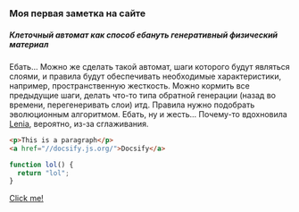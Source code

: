 ### Моя первая заметка на сайте
##### Клеточный автомат как способ ебануть генеративный физический материал
Ебать... Можно же сделать такой автомат, шаги которого будут являться слоями, и правила будут обеспечивать необходимые характеристики, например, пространственную жесткость. Можно кормить все предыдущие шаги, делать что-то типа обратной генерации (назад во времени, перегенеривать слои) итд. 
Правила нужно подобрать эволюционным алгоритмом. 
Ебать, ну и жесть...
Почему-то вдохновила [Lenia](https://www.youtube.com/watch?v=6kiBYjvyojQ&list=PLxls5YhYdJ0xYabkHAP63cMhPq2mJVSe-&index=1), вероятно, из-за сглаживания.



```html 
<p>This is a paragraph</p> 
<a href="//docsify.js.org/">Docsify</a> 
```

```js
function lol() {
  return "lol";
}
```
<script type="module">

	import * as THREE from 'three';

	import * as GeometryUtils from 'three/addons/utils/GeometryUtils.js';

	let mouseX = 0, mouseY = 0;

	let windowHalfX = window.innerWidth / 2;
	let windowHalfY = window.innerHeight / 2;

	let camera, scene, renderer;

	init();
	animate();

	function init() {

		camera = new THREE.PerspectiveCamera( 33, window.innerWidth / window.innerHeight, 1, 10000 );
		camera.position.z = 1000;

		scene = new THREE.Scene();

		renderer = new THREE.WebGLRenderer( { antialias: true } );
		renderer.setPixelRatio( window.devicePixelRatio );
		renderer.setSize( window.innerWidth, window.innerHeight );
		document.body.appendChild( renderer.domElement );

		//

		const hilbertPoints = GeometryUtils.hilbert3D( new THREE.Vector3( 0, 0, 0 ), 200.0, 1, 0, 1, 2, 3, 4, 5, 6, 7 );

		const geometry1 = new THREE.BufferGeometry();
		const geometry2 = new THREE.BufferGeometry();
		const geometry3 = new THREE.BufferGeometry();

		const subdivisions = 6;

		let vertices = [];
		let colors1 = [];
		let colors2 = [];
		let colors3 = [];

		const point = new THREE.Vector3();
		const color = new THREE.Color();

		const spline = new THREE.CatmullRomCurve3( hilbertPoints );

		for ( let i = 0; i < hilbertPoints.length * subdivisions; i ++ ) {

			const t = i / ( hilbertPoints.length * subdivisions );
			spline.getPoint( t, point );

			vertices.push( point.x, point.y, point.z );

			color.setHSL( 0.6, 1.0, Math.max( 0, - point.x / 200 ) + 0.5, THREE.SRGBColorSpace );
			colors1.push( color.r, color.g, color.b );

			color.setHSL( 0.9, 1.0, Math.max( 0, - point.y / 200 ) + 0.5, THREE.SRGBColorSpace );
			colors2.push( color.r, color.g, color.b );

			color.setHSL( i / ( hilbertPoints.length * subdivisions ), 1.0, 0.5, THREE.SRGBColorSpace );
			colors3.push( color.r, color.g, color.b );

		}

		geometry1.setAttribute( 'position', new THREE.Float32BufferAttribute( vertices, 3 ) );
		geometry2.setAttribute( 'position', new THREE.Float32BufferAttribute( vertices, 3 ) );
		geometry3.setAttribute( 'position', new THREE.Float32BufferAttribute( vertices, 3 ) );

		geometry1.setAttribute( 'color', new THREE.Float32BufferAttribute( colors1, 3 ) );
		geometry2.setAttribute( 'color', new THREE.Float32BufferAttribute( colors2, 3 ) );
		geometry3.setAttribute( 'color', new THREE.Float32BufferAttribute( colors3, 3 ) );

		//

		const geometry4 = new THREE.BufferGeometry();
		const geometry5 = new THREE.BufferGeometry();
		const geometry6 = new THREE.BufferGeometry();

		vertices = [];
		colors1 = [];
		colors2 = [];
		colors3 = [];

		for ( let i = 0; i < hilbertPoints.length; i ++ ) {

			const point = hilbertPoints[ i ];

			vertices.push( point.x, point.y, point.z );

			color.setHSL( 0.6, 1.0, Math.max( 0, ( 200 - hilbertPoints[ i ].x ) / 400 ) * 0.5 + 0.5, THREE.SRGBColorSpace );
			colors1.push( color.r, color.g, color.b );

			color.setHSL( 0.3, 1.0, Math.max( 0, ( 200 + hilbertPoints[ i ].x ) / 400 ) * 0.5, THREE.SRGBColorSpace );
			colors2.push( color.r, color.g, color.b );

			color.setHSL( i / hilbertPoints.length, 1.0, 0.5, THREE.SRGBColorSpace );
			colors3.push( color.r, color.g, color.b );

		}

		geometry4.setAttribute( 'position', new THREE.Float32BufferAttribute( vertices, 3 ) );
		geometry5.setAttribute( 'position', new THREE.Float32BufferAttribute( vertices, 3 ) );
		geometry6.setAttribute( 'position', new THREE.Float32BufferAttribute( vertices, 3 ) );

		geometry4.setAttribute( 'color', new THREE.Float32BufferAttribute( colors1, 3 ) );
		geometry5.setAttribute( 'color', new THREE.Float32BufferAttribute( colors2, 3 ) );
		geometry6.setAttribute( 'color', new THREE.Float32BufferAttribute( colors3, 3 ) );

		// Create lines and add to scene

		const material = new THREE.LineBasicMaterial( { color: 0xffffff, vertexColors: true } );

		let line, p;
		const scale = 0.3, d = 225;

		const parameters = [
			[ material, scale * 1.5, [ - d, - d / 2, 0 ], geometry1 ],
			[ material, scale * 1.5, [ 0, - d / 2, 0 ], geometry2 ],
			[ material, scale * 1.5, [ d, - d / 2, 0 ], geometry3 ],

			[ material, scale * 1.5, [ - d, d / 2, 0 ], geometry4 ],
			[ material, scale * 1.5, [ 0, d / 2, 0 ], geometry5 ],
			[ material, scale * 1.5, [ d, d / 2, 0 ], geometry6 ],
		];

		for ( let i = 0; i < parameters.length; i ++ ) {

			p = parameters[ i ];
			line = new THREE.Line( p[ 3 ], p[ 0 ] );
			line.scale.x = line.scale.y = line.scale.z = p[ 1 ];
			line.position.x = p[ 2 ][ 0 ];
			line.position.y = p[ 2 ][ 1 ];
			line.position.z = p[ 2 ][ 2 ];
			scene.add( line );

		}

		//

		document.body.style.touchAction = 'none';
		document.body.addEventListener( 'pointermove', onPointerMove );

		//

		window.addEventListener( 'resize', onWindowResize );

	}

	function onWindowResize() {

		windowHalfX = window.innerWidth / 2;
		windowHalfY = window.innerHeight / 2;

		camera.aspect = window.innerWidth / window.innerHeight;
		camera.updateProjectionMatrix();

		renderer.setSize( window.innerWidth, window.innerHeight );

	}

	//

	function onPointerMove( event ) {

		if ( event.isPrimary === false ) return;

		mouseX = event.clientX - windowHalfX;
		mouseY = event.clientY - windowHalfY;

	}

	//

	function animate() {

		requestAnimationFrame( animate );
		render();

	}

	function render() {

		camera.position.x += ( mouseX - camera.position.x ) * 0.05;
		camera.position.y += ( - mouseY + 200 - camera.position.y ) * 0.05;

		camera.lookAt( scene.position );

		const time = Date.now() * 0.0005;

		for ( let i = 0; i < scene.children.length; i ++ ) {

			const object = scene.children[ i ];

			if ( object.isLine ) {

				object.rotation.y = time * ( i % 2 ? 1 : - 1 );

			}

		}

		renderer.render( scene, camera );

	}
</script>
<div> <p> <a href="#" onclick="()=>{console.log('Nested script executed');const article = document.querySelector('article'); const script = document.createElement('script'); script.text = 'console.log("Hello World");'; article.appendChild(script);}">Click me!</a> </p> </div>
